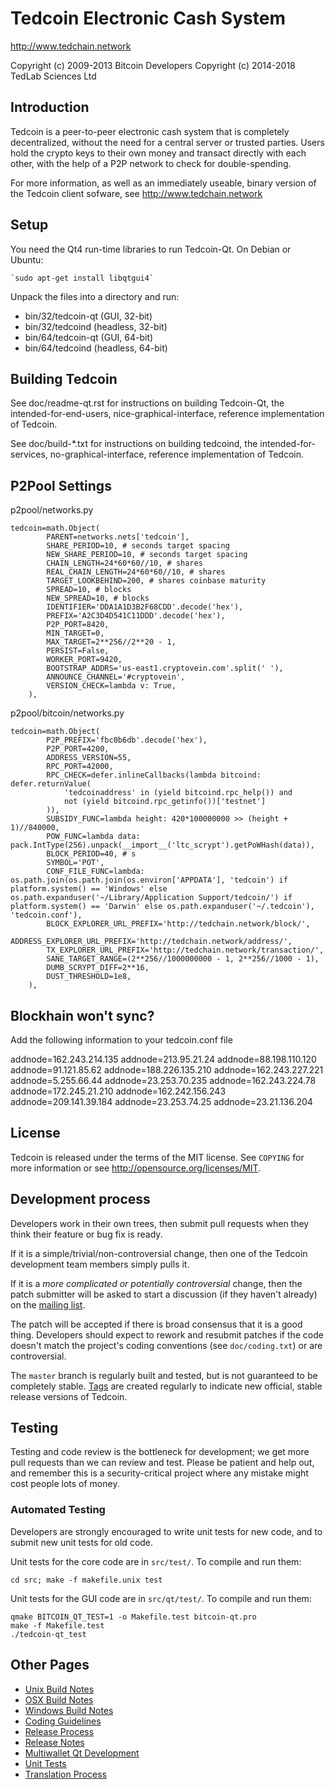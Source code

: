 Tedcoin Electronic Cash System
==============================

http://www.tedchain.network

Copyright (c) 2009-2013 Bitcoin Developers
Copyright (c) 2014-2018 TedLab Sciences Ltd

Introduction
---------------------
Tedcoin is a peer-to-peer electronic cash system that is
completely decentralized, without the need for a central server or trusted
parties.  Users hold the crypto keys to their own money and transact directly
with each other, with the help of a P2P network to check for double-spending.
 
For more information, as well as an immediately useable, binary version of
the Tedcoin client sofware, see http://www.tedchain.network

Setup
---------------------
You need the Qt4 run-time libraries to run Tedcoin-Qt. On Debian or Ubuntu:

	`sudo apt-get install libqtgui4`

Unpack the files into a directory and run:

- bin/32/tedcoin-qt (GUI, 32-bit)
- bin/32/tedcoind (headless, 32-bit)
- bin/64/tedcoin-qt (GUI, 64-bit)
- bin/64/tedcoind (headless, 64-bit)

Building Tedcoin
----------------
See doc/readme-qt.rst for instructions on building Tedcoin-Qt,
the intended-for-end-users, nice-graphical-interface, reference
implementation of Tedcoin.

See doc/build-*.txt for instructions on building tedcoind,
the intended-for-services, no-graphical-interface, reference
implementation of Tedcoin.

P2Pool Settings
----------------
p2pool/networks.py

    tedcoin=math.Object(
            PARENT=networks.nets['tedcoin'],
            SHARE_PERIOD=10, # seconds target spacing
            NEW_SHARE_PERIOD=10, # seconds target spacing
            CHAIN_LENGTH=24*60*60//10, # shares
            REAL_CHAIN_LENGTH=24*60*60//10, # shares
            TARGET_LOOKBEHIND=200, # shares coinbase maturity
            SPREAD=10, # blocks
            NEW_SPREAD=10, # blocks
            IDENTIFIER='DDA1A1D3B2F68CDD'.decode('hex'),
            PREFIX='A2C3D4D541C11DDD'.decode('hex'),
            P2P_PORT=8420,
            MIN_TARGET=0,
            MAX_TARGET=2**256//2**20 - 1,
            PERSIST=False,
            WORKER_PORT=9420,
            BOOTSTRAP_ADDRS='us-east1.cryptovein.com'.split(' '),
            ANNOUNCE_CHANNEL='#cryptovein',
            VERSION_CHECK=lambda v: True,
        ),




p2pool/bitcoin/networks.py

    tedcoin=math.Object(
            P2P_PREFIX='fbc0b6db'.decode('hex'),
            P2P_PORT=4200,
            ADDRESS_VERSION=55,
            RPC_PORT=42000,
            RPC_CHECK=defer.inlineCallbacks(lambda bitcoind: defer.returnValue(
                'tedcoinaddress' in (yield bitcoind.rpc_help()) and
                not (yield bitcoind.rpc_getinfo())['testnet']
            )),
            SUBSIDY_FUNC=lambda height: 420*100000000 >> (height + 1)//840000,
            POW_FUNC=lambda data: pack.IntType(256).unpack(__import__('ltc_scrypt').getPoWHash(data)),
            BLOCK_PERIOD=40, # s
            SYMBOL='POT',
            CONF_FILE_FUNC=lambda: os.path.join(os.path.join(os.environ['APPDATA'], 'tedcoin') if platform.system() == 'Windows' else os.path.expanduser('~/Library/Application Support/tedcoin/') if platform.system() == 'Darwin' else os.path.expanduser('~/.tedcoin'), 'tedcoin.conf'),
            BLOCK_EXPLORER_URL_PREFIX='http://tedchain.network/block/',
            ADDRESS_EXPLORER_URL_PREFIX='http://tedchain.network/address/',
            TX_EXPLORER_URL_PREFIX='http://tedchain.network/transaction/',
            SANE_TARGET_RANGE=(2**256//1000000000 - 1, 2**256//1000 - 1),
            DUMB_SCRYPT_DIFF=2**16,
            DUST_THRESHOLD=1e8,
        ),



Blockhain won't sync?
---------------------
Add the following information to your tedcoin.conf file

addnode=162.243.214.135
addnode=213.95.21.24
addnode=88.198.110.120
addnode=91.121.85.62
addnode=188.226.135.210
addnode=162.243.227.221
addnode=5.255.66.44
addnode=23.253.70.235
addnode=162.243.224.78
addnode=172.245.21.210
addnode=162.242.156.243
addnode=209.141.39.184
addnode=23.253.74.25
addnode=23.21.136.204

License
-------

Tedcoin is released under the terms of the MIT license. See `COPYING` for more
information or see http://opensource.org/licenses/MIT.

Development process
-------------------

Developers work in their own trees, then submit pull requests when they think
their feature or bug fix is ready.

If it is a simple/trivial/non-controversial change, then one of the Tedcoin
development team members simply pulls it.

If it is a *more complicated or potentially controversial* change, then the patch
submitter will be asked to start a discussion (if they haven't already) on the
[mailing list](http://sourceforge.net/mailarchive/forum.php?forum_name=bitcoin-development).

The patch will be accepted if there is broad consensus that it is a good thing.
Developers should expect to rework and resubmit patches if the code doesn't
match the project's coding conventions (see `doc/coding.txt`) or are
controversial.

The `master` branch is regularly built and tested, but is not guaranteed to be
completely stable. [Tags](https://github.com/bitcoin/bitcoin/tags) are created
regularly to indicate new official, stable release versions of Tedcoin.

Testing
-------

Testing and code review is the bottleneck for development; we get more pull
requests than we can review and test. Please be patient and help out, and
remember this is a security-critical project where any mistake might cost people
lots of money.

### Automated Testing

Developers are strongly encouraged to write unit tests for new code, and to
submit new unit tests for old code.

Unit tests for the core code are in `src/test/`. To compile and run them:

    cd src; make -f makefile.unix test

Unit tests for the GUI code are in `src/qt/test/`. To compile and run them:

    qmake BITCOIN_QT_TEST=1 -o Makefile.test bitcoin-qt.pro
    make -f Makefile.test
    ./tedcoin-qt_test

Other Pages
---------------------
- [Unix Build Notes](build-unix.md)
- [OSX Build Notes](build-osx.md)
- [Windows Build Notes](build-msw.md)
- [Coding Guidelines](coding.md)
- [Release Process](release-process.md)
- [Release Notes](release-notes.md)
- [Multiwallet Qt Development](multiwallet-qt.md)
- [Unit Tests](unit-tests.md)
- [Translation Process](translation_process.md)